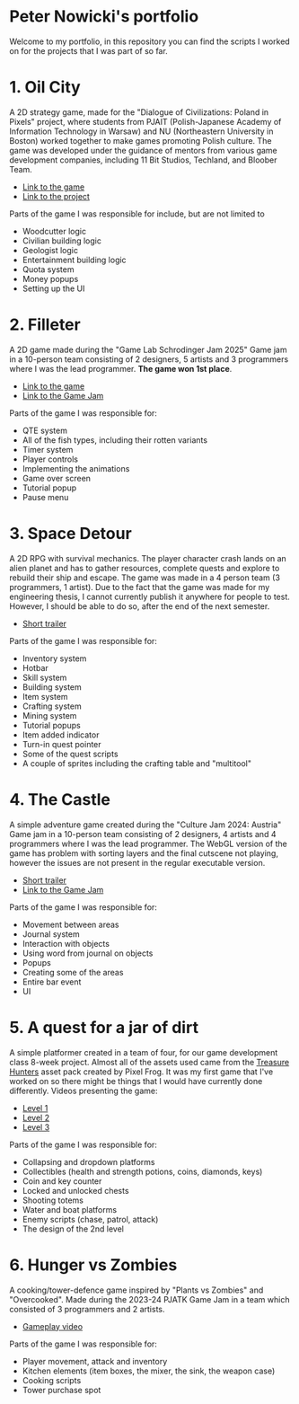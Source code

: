# Peter Nowicki's portfolio
Welcome to my portfolio, in this repository you can find the scripts I worked on for the projects that I was part of so far.
# 1. Oil City
A 2D strategy game, made for the "Dialogue of Civilizations: Poland in Pixels" project, where students from PJAIT (Polish-Japanese Academy of Information Technology in Warsaw) and NU (Northeastern University in Boston) worked together to make games promoting Polish culture. The game was developed under the guidance of mentors from various game development companies, including 11 Bit Studios, Techland, and Bloober Team.
* [Link to the game](https://romulus162.itch.io/oil-city)
* [Link to the project](https://pja.edu.pl/en/poland-in-pixels/)

Parts of the game I was responsible for include, but are not limited to
* Woodcutter logic
* Civilian building logic
* Geologist logic
* Entertainment building logic
* Quota system
* Money popups
* Setting up the UI
# 2. Filleter
A 2D game made during the "Game Lab Schrodinger Jam 2025" Game jam in a 10-person team consisting of 2 designers, 5 artists and 3 programmers where I was the lead programmer. **The game won 1st place**.
* [Link to the game](https://romulus162.itch.io/schrodingers-fish)
* [Link to the Game Jam](https://itch.io/jam/gamelab-shrodinger-2025)

Parts of the game I was responsible for:
* QTE system
* All of the fish types, including their rotten variants
* Timer system
* Player controls
* Implementing the animations
* Game over screen
* Tutorial popup
* Pause menu
# 3. Space Detour
A 2D RPG with survival mechanics. The player character crash lands on an alien planet and has to gather resources, complete quests and explore to rebuild their ship and escape. The game was made in a 4 person team (3 programmers, 1 artist). Due to the fact that the game was made for my engineering thesis, I cannot currently publish it anywhere for people to test. However, I should be able to do so, after the end of the next semester.
* [Short trailer](https://www.youtube.com/watch?v=idnaFfqavFo)

Parts of the game I was responsible for:
* Inventory system
* Hotbar
* Skill system
* Building system
* Item system
* Crafting system
* Mining system
* Tutorial popups
* Item added indicator
* Turn-in quest pointer
* Some of the quest scripts
* A couple of sprites including the crafting table and "multitool"
# 4. The Castle
A simple adventure game created during the "Culture Jam 2024: Austria" Game jam in a 10-person team consisting of 2 designers, 4 artists and 4 programmers where I was the lead programmer. The WebGL version of the game has problem with sorting layers and the final cutscene not playing, however the issues are not present in the regular executable version.
* [Short trailer](https://www.youtube.com/watch?v=PQRThWgd27o)
* [Link to the Game Jam](https://itch.io/jam/culture-jam-austria)

Parts of the game I was responsible for:
* Movement between areas
* Journal system
* Interaction with objects
* Using word from journal on objects
* Popups
* Creating some of the areas
* Entire bar event
* UI

# 5. A quest for a jar of dirt
A simple platformer created in a team of four, for our game development class 8-week project. Almost all of the assets used came from the [Treasure Hunters](https://pixelfrog-assets.itch.io/treasure-hunters) asset pack created by Pixel Frog.
It was my first game that I've worked on so there might be things that I would have currently done differently. 
Videos presenting the game:
- [Level 1](https://drive.google.com/file/d/1u-X-pZVc1Pkdpnpt1kiGG9JTFNxoVFKR/view?usp=sharing)
- [Level 2](https://drive.google.com/file/d/15P5Wn_FSLBqT_WkBuzkf3kqvYDRjRV9l/view?usp=sharing)
- [Level 3](https://drive.google.com/file/d/1Pv503FmKndqtMmk44P_ZcE0hEaoH1ZNr/view?usp=sharing)
    
Parts of the game I was responsible for:
* Collapsing and dropdown platforms
* Collectibles (health and strength potions, coins, diamonds, keys)
* Coin and key counter
* Locked and unlocked chests
* Shooting totems
* Water and boat platforms
* Enemy scripts (chase, patrol, attack)
* The design of the 2nd level
# 6. Hunger vs Zombies
A cooking/tower-defence game inspired by "Plants vs Zombies" and "Overcooked". Made during the 2023-24 PJATK Game Jam in a team which consisted of 3 programmers and 2 artists.  
* [Gameplay video](https://drive.google.com/file/d/1oIaVX-L9_gUsVo1JnREoBILcnXQzm57o/view?usp=sharing)

Parts of the game I was responsible for:
* Player movement, attack and inventory
* Kitchen elements (item boxes, the mixer, the sink, the weapon case)
* Cooking scripts
* Tower purchase spot
